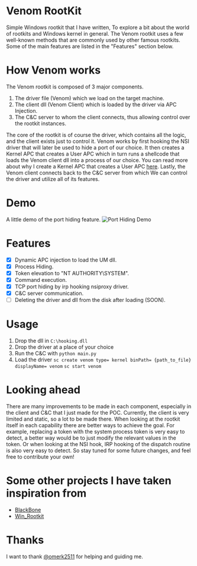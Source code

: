 # Venom RootKit
Simple Windows rootkit that I have written, To explore a bit about the world of rootkits and Windows kernel in general.
The Venom rootkit uses a few well-known methods that are commonly used by other famous rootkits. Some of the main features are listed in the "Features" section below.

# How Venom works
The Venom rootkit is composed of 3 major components.
1. The driver file (Venom) which we load on the target machine.
2. The client dll (Venom Client) which is loaded by the driver via APC Injection.
3. The C&C server to whom the client connects, thus allowing control over the rootkit instances.

The core of the rootkit is of course the driver, which contains all the logic, and the client exists just to control it.
Venom works by first hooking the NSI driver that will later be used to hide a port of our choice.
It then creates a Kernel APC that creates a User APC which in turn runs a shellcode that loads the Venom client dll into a process of our choice.
You can read more about why I create a Kernel APC that creates a User APC [here](https://medium.com/@philiptsukerman/bypassing-the-microsoft-windows-threat-intelligence-kernel-apc-injection-sensor-92266433e0b0).
Lastly, the Venom client connects back to the C&C server from which We can control the driver and utilize all of its features.

# Demo
A little demo of the port hiding feature.
![Port Hiding Demo](https://camo.githubusercontent.com/eeb97ea73446b3739615c14ee8ddf6d48636b2c26ac8938e4bd2e3cd08610e6f/68747470733a2f2f692e696d6775722e636f6d2f663551746c66312e706e67)

# Features
- [x] Dynamic APC injection to load the UM dll.
- [x] Process Hiding.
- [x] Token elevation to "NT AUTHORITY\SYSTEM".
- [x] Command execution.
- [x] TCP port hiding by irp hooking nsiproxy driver.
- [x] C&C server communication.
- [ ] Deleting the driver and dll from the disk after loading (SOON).

# Usage
1. Drop the dll in `C:\hooking.dll`
2. Drop the driver at a place of your choice
3. Run the C&C with `python main.py`
4. Load the driver 
`sc create venom type= kernel binPath= {path_to_file} displayName= venom`
`sc start venom`

# Looking ahead
There are many improvements to be made in each component, especially in the client and C&C that I just made for the POC.
Currently, the client is very limited and static, so a lot to be made there.
When looking at the rootkit itself in each capability there are better ways to achieve the goal.
For example, replacing a token with the system process token is very easy to detect, a better way would be to just modify the relevant values in the token.
Or when looking at the NSI hook, IRP hooking of the dispatch routine is also very easy to detect.
So stay tuned for some future changes, and feel free to contribute your own!

# Some other projects I have taken inspiration from
 - [BlackBone](https://github.com/DarthTon/Blackbone)
 - [Win_Rootkit](https://github.com/alal4465/Win_Rootkit)

# Thanks
I want to thank [@omerk2511](https://github.com/omerk2511) for helping and guiding me.
